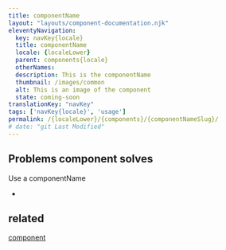 ```yaml
---
title: componentName
layout: "layouts/component-documentation.njk"
eleventyNavigation:
  key: navKey{locale}
  title: componentName
  locale: {localeLower}
  parent: components{locale}
  otherNames:
  description: This is the componentName
  thumbnail: /images/common
  alt: This is an image of the component
  state: coming-soon
translationKey: "navKey"
tags: ['navKey{locale}', 'usage']
permalink: /{localeLower}/{components}/{componentNameSlug}/
# date: "git Last Modified"
---
```


## Problems component solves

Use a componentName

- 

<article class="bg-full-width bg-primary text-light pt-500 pb-400 my-500">
  <h2 class="mt-0 mb-400">related</h2>

  <a href="" class="link-light">component</a>
</article>
